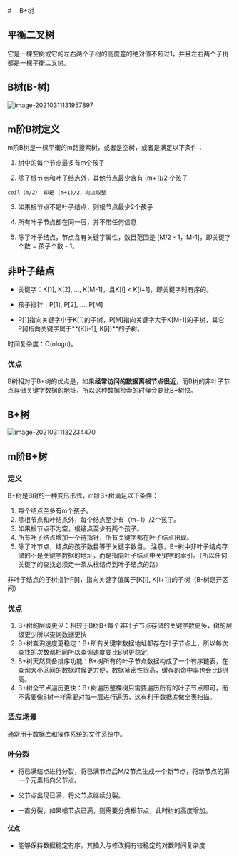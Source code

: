 #　 B+树



## 平衡二叉树

它是一棵空树或它的左右两个子树的高度差的绝对值不超过1，并且左右两个子树都是一棵平衡二叉树。



## B树(B-树)

![image-20210311131957897](https://duxin2010.oss-cn-beijing.aliyuncs.com/20210311131958.png)



## m阶B树定义



m阶B树是一棵平衡的m路搜索树，或者是空树，或者是满足以下条件：

1. 树中的每个节点最多有m个孩子

2. 除了根节点和叶子结点外，其他节点最少含有 (m+1)/2 个孩子

~~~
ceil（m/2） 即是 (m+1)/2，向上取整
~~~

3. 如果根节点不是叶子结点，则根节点最少2个孩子

4. 所有叶子节点都在同一层，并不带任何信息

5. 除了叶子结点，节点含有关键字属性，数目范围是 [M/2 - 1，M-1]，即关键字个数 = 孩子个数 - 1。



## 非叶子结点

+ 关键字：K[1], K[2], …, K[M-1]，且K[i] < K[i+1]，即关键字时有序的。

+ 孩子指针：P[1], P[2], …, P[M]

+ P[1]指向关键字小于K[1]的子树，P[M]指向关键字大于K[M-1]的子树，其它P[i]指向关键字属于**(K[i-1], K[i])**的子树。

时间复杂度：O(nlogn)。



### 优点

​		B树相对于B+树的优点是，如果**经常访问的数据离根节点很近**，而B树的非叶子节点存储关键字数据的地址，所以这种数据检索的时候会要比B+树快。



## B+树

![image-20210311132234470](https://duxin2010.oss-cn-beijing.aliyuncs.com/20210311132234.png)



## m阶B+树



### 定义

B+树是B树的一种变形形式，m阶B+树满足以下条件：

1. 每个结点至多有m个孩子。
2. 除根节点和叶结点外，每个结点至少有（m+1）/2个孩子。
3. 如果根节点不为空，根结点至少有两个孩子。
4. 所有叶子结点增加一个链指针，所有关键字都在叶子结点出现。
5. 除了叶节点，结点的孩子数目等于关键字数目。 注意，B+树中非叶子结点存储的不是关键字数据的地址，而是指向叶子结点中关键字的索引。（所以任何关键字的查找必须走一条从根结点到叶子结点的路）

非叶子结点的子树指针P[i]，指向关键字值属于[K[i], K[i+1])的子树（B-树是开区间）



### 优点

1. B+树的层级更少：相较于B树B+每个非叶子节点存储的关键字数更多，树的层级更少所以查询数据更快
2. B+树查询速度更稳定：B+所有关键字数据地址都存在叶子节点上，所以每次查找的次数都相同所以查询速度要比B树更稳定;
3. B+树天然具备排序功能：B+树所有的叶子节点数据构成了一个有序链表，在查询大小区间的数据时候更方便，数据紧密性很高，缓存的命中率也会比B树高。
4. B+树全节点遍历更快：B+树遍历整棵树只需要遍历所有的叶子节点即可，而不需要像B树一样需要对每一层进行遍历，这有利于数据库做全表扫描。



### 适应场景

通常用于数据库和操作系统的文件系统中。



### 叶分裂

+ 将已满结点进行分裂，将已满节点后M/2节点生成一个新节点，将新节点的第一个元素指向父节点。

+ 父节点出现已满，将父节点继续分裂。

+ 一直分裂，如果根节点已满，则需要分类根节点，此时树的高度增加。

#### 优点

+ 能够保持数据稳定有序，其插入与修改拥有较稳定的对数时间复杂度


